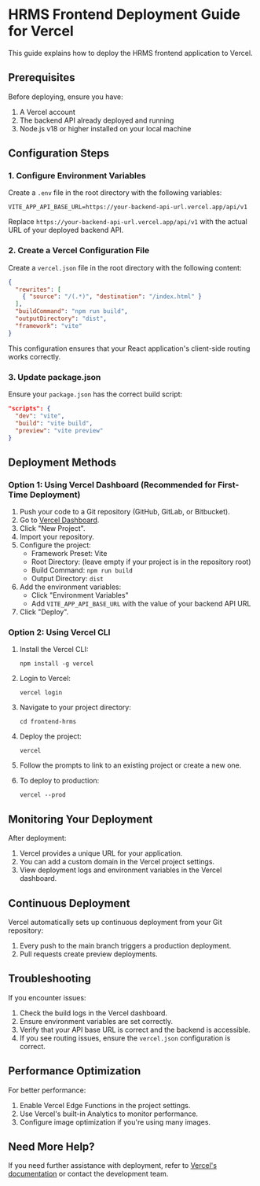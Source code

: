 # HRMS Frontend Deployment Guide for Vercel

This guide explains how to deploy the HRMS frontend application to Vercel.

## Prerequisites

Before deploying, ensure you have:

1. A Vercel account
2. The backend API already deployed and running
3. Node.js v18 or higher installed on your local machine

## Configuration Steps

### 1. Configure Environment Variables

Create a `.env` file in the root directory with the following variables:

```
VITE_APP_API_BASE_URL=https://your-backend-api-url.vercel.app/api/v1
```

Replace `https://your-backend-api-url.vercel.app/api/v1` with the actual URL of your deployed backend API.

### 2. Create a Vercel Configuration File

Create a `vercel.json` file in the root directory with the following content:

```json
{
  "rewrites": [
    { "source": "/(.*)", "destination": "/index.html" }
  ],
  "buildCommand": "npm run build",
  "outputDirectory": "dist",
  "framework": "vite"
}
```

This configuration ensures that your React application's client-side routing works correctly.

### 3. Update package.json

Ensure your `package.json` has the correct build script:

```json
"scripts": {
  "dev": "vite",
  "build": "vite build",
  "preview": "vite preview"
}
```

## Deployment Methods

### Option 1: Using Vercel Dashboard (Recommended for First-Time Deployment)

1. Push your code to a Git repository (GitHub, GitLab, or Bitbucket).
2. Go to [Vercel Dashboard](https://vercel.com/dashboard).
3. Click "New Project".
4. Import your repository.
5. Configure the project:
   - Framework Preset: Vite
   - Root Directory: (leave empty if your project is in the repository root)
   - Build Command: `npm run build`
   - Output Directory: `dist`
6. Add the environment variables:
   - Click "Environment Variables"
   - Add `VITE_APP_API_BASE_URL` with the value of your backend API URL
7. Click "Deploy".

### Option 2: Using Vercel CLI

1. Install the Vercel CLI:
   ```
   npm install -g vercel
   ```

2. Login to Vercel:
   ```
   vercel login
   ```

3. Navigate to your project directory:
   ```
   cd frontend-hrms
   ```

4. Deploy the project:
   ```
   vercel
   ```

5. Follow the prompts to link to an existing project or create a new one.

6. To deploy to production:
   ```
   vercel --prod
   ```

## Monitoring Your Deployment

After deployment:

1. Vercel provides a unique URL for your application.
2. You can add a custom domain in the Vercel project settings.
3. View deployment logs and environment variables in the Vercel dashboard.

## Continuous Deployment

Vercel automatically sets up continuous deployment from your Git repository:

1. Every push to the main branch triggers a production deployment.
2. Pull requests create preview deployments.

## Troubleshooting

If you encounter issues:

1. Check the build logs in the Vercel dashboard.
2. Ensure environment variables are set correctly.
3. Verify that your API base URL is correct and the backend is accessible.
4. If you see routing issues, ensure the `vercel.json` configuration is correct.

## Performance Optimization

For better performance:

1. Enable Vercel Edge Functions in the project settings.
2. Use Vercel's built-in Analytics to monitor performance.
3. Configure image optimization if you're using many images.

## Need More Help?

If you need further assistance with deployment, refer to [Vercel's documentation](https://vercel.com/docs) or contact the development team. 